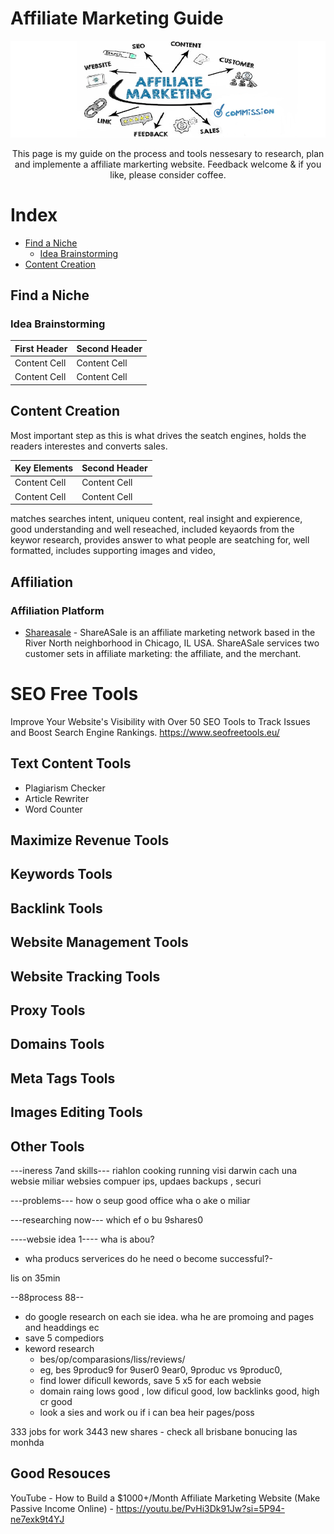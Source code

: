 # Affiliate Marketing Guide
[<img src="https://github.com/craigrachow/affiliate-marketing-guide/blob/main/images/header.png?raw=true">](https://github.com/craigrachow/affiliate-marketing-guide)
<p align="center">
This page is my guide on the process and tools nessesary to research, plan and implemente a affiliate markerting website.
Feedback welcome & if you like, please consider coffee.     
</p> 


# Index
- [Find a Niche](#find-a-niche)
    - [Idea Brainstorming](#idea-brainstorming)
- [Content Creation](#Content-Creation)

## Find a Niche

### Idea Brainstorming

| First Header  | Second Header |
| ------------- | ------------- |
| Content Cell  | Content Cell  |
| Content Cell  | Content Cell  |


## Content Creation
Most important step as this is what drives the seatch engines, holds the readers interestes and converts sales.

| Key Elements  | Second Header |
| ------------- | ------------- |
| Content Cell  | Content Cell  |
| Content Cell  | Content Cell  |
matches searches intent, uniqueu content, real insight and expierence, good understanding and well reseached, included keyaords from the keywor research, provides answer to what people are seatching for, well formatted, includes supporting images and video, 
 
## Affiliation
### Affiliation Platform
- [Shareasale](https://www.shareasale.com/) - ShareASale is an affiliate marketing network based in the River North neighborhood in Chicago, IL USA. ShareASale services two customer sets in affiliate marketing: the affiliate, and the merchant.  

# SEO Free Tools
Improve Your Website's Visibility with Over 50 SEO Tools to Track Issues and Boost Search Engine Rankings.
https://www.seofreetools.eu/

## Text Content Tools 
- Plagiarism Checker
- Article Rewriter
- Word Counter


## Maximize Revenue Tools


## Keywords Tools

## Backlink Tools

## Website Management Tools

## Website Tracking Tools


## Proxy Tools


## Domains Tools


## Meta Tags Tools

## Images Editing Tools


## Other Tools

---ineress 7and skills---
riahlon
cooking
running
visi darwin
cach una websie
miliar websies
compuer ips, updaes backups , securi


---problems---
how o seup good office
wha o ake o miliar

---researching now---
which ef o bu 9shares0


----websie idea 1----
wha is abou?
- wha producs serverices do he need o become successful?-

lis on 35min

--88process 88--
- do google research on each sie idea. wha he are promoing and pages and headdings ec
- save 5 compediors
- keword research
   - bes/op/comparasions/liss/reviews/
   - eg, bes 9produc9 for 9user0 9ear0, 9produc vs 9produc0,
   - find lower dificull kewords, save 5 x5 for each websie
   - domain raing lows good , low dificul good, low backlinks good, high cr good
   - look a sies and work ou if i can bea heir pages/poss



333 jobs for work 3443
new shares - check all
brisbane bonucing las monhda

## Good Resouces
YouTube - How to Build a $1000+/Month Affiliate Marketing Website (Make Passive Income Online) - https://youtu.be/PvHi3Dk91Jw?si=5P94-ne7exk9t4YJ
